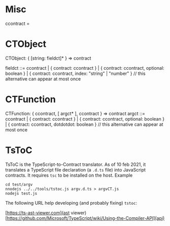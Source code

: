 
Misc
====

ccontract = <a value coercicle into a contract>


CTObject
========

CTObject: { [string: fieldct]* } => contract

fieldct ::=
    ccontract
  | { contract: ccontract }
  | { contract: ccontract, optional: boolean }
  | { contract: ccontract, index: "string" | "number" }
    // this alternative can appear at most once


CTFunction
==========

CTFunction: { ccontract, [ argct* ], ccontract } => contract
argct ::=
    ccontract
  | { contract: ccontract }
  | { contract: ccontract, optional: boolean }
  | { contract: ccontract, dotdotdot: boolean }
    // this alternative can appear at most once

TsToC
=====

TsToC is the TypeScript-to-Contract translator. As of 10 feb 2021,
it translates a TypeScript file declaration (a `.d.ts` file) into
JavaScript contracts. It requires `tsc` to be installed on the host.
Example

```shell
cd test/argv
nnodejs ../../tools/tstoc.js argv.d.ts > argvCT.js
nodejs test.js
```

The following URL help developing (and probably fixing) `tstoc`:

  [https://ts-ast-viewer.com](ast viewer)
  [https://github.com/Microsoft/TypeScript/wiki/Using-the-Compiler-API](api)
